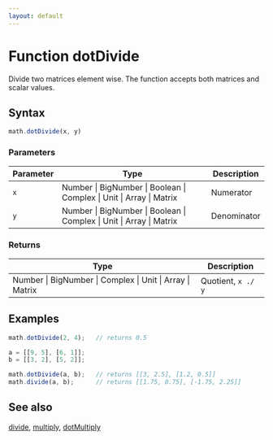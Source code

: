 ```yaml
---
layout: default
---
```


<h1 id="function-dotdivide">Function dotDivide</h1>

Divide two matrices element wise. The function accepts both matrices and
scalar values.


<h2 id="syntax">Syntax</h2>

```js
math.dotDivide(x, y)
```

<h3 id="parameters">Parameters</h3>

Parameter | Type | Description
--------- | ---- | -----------
`x` | Number &#124; BigNumber &#124; Boolean &#124; Complex &#124; Unit &#124; Array &#124; Matrix | Numerator
`y` | Number &#124; BigNumber &#124; Boolean &#124; Complex &#124; Unit &#124; Array &#124; Matrix | Denominator

<h3 id="returns">Returns</h3>

Type | Description
---- | -----------
Number &#124; BigNumber &#124; Complex &#124; Unit &#124; Array &#124; Matrix | Quotient, `x ./ y`


<h2 id="examples">Examples</h2>

```js
math.dotDivide(2, 4);   // returns 0.5

a = [[9, 5], [6, 1]];
b = [[3, 2], [5, 2]];

math.dotDivide(a, b);   // returns [[3, 2.5], [1.2, 0.5]]
math.divide(a, b);      // returns [[1.75, 0.75], [-1.75, 2.25]]
```


<h2 id="see-also">See also</h2>

[divide](divide.html),
[multiply](multiply.html),
[dotMultiply](dotMultiply.html)


<!-- Note: This file is automatically generated from source code comments. Changes made in this file will be overridden. -->
